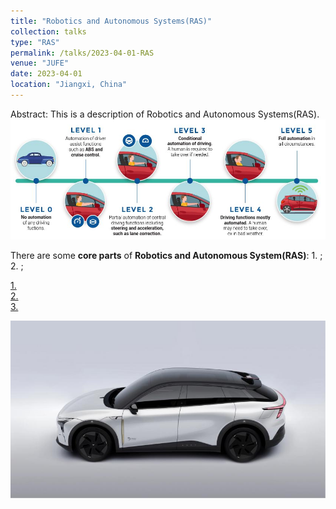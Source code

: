 ```yaml
---
title: "Robotics and Autonomous Systems(RAS)"
collection: talks
type: "RAS"
permalink: /talks/2023-04-01-RAS
venue: "JUFE"
date: 2023-04-01
location: "Jiangxi, China"
---
```

Abstract: This is a description of Robotics and Autonomous Systems(RAS).  
<img src="/images/level.jpg" alt="Autonomation level" title="Autonomation Level" width="800" >  


There are some __core parts__ of __Robotics and Autonomous System(RAS)__: 1. ; 2. ;  






[1. ](#)  
[2. ](#)  
[3. ](#)  

<img src="/images/ROBO-01.jpg" alt="ROBO-01" title="ROBO-01" width="800" > 

